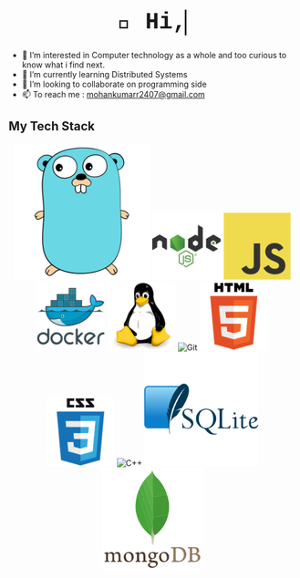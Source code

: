 <h1 align="center">
  <span style="font-size: 40px; 
              font-family: 'Courier New', monospace; 
              display: inline-block; 
              white-space: nowrap; 
              overflow: hidden; 
              border-right: 3px solid;
              animation: typing 3s steps(30) 1s forwards, blink-caret 0.75s step-end infinite;">
    👋 Hi, I’m MOHAN KUMAR
  </span>
</h1>

<style>
@keyframes typing {
  from {
    width: 0;
  }
  to {
    width: 100%;
  }
}

@keyframes blink-caret {
  50% {
    border-color: transparent;
  }
}
</style>

- 👀 I’m interested in Computer technology as a whole and too curious to know what i find next.
- 🌱 I’m currently learning Distributed Systems 
- 💞️ I’m looking to collaborate on programming side
- 📫 To reach me : mohankumarr2407@gmail.com


## My Tech Stack

<p align="center">
  <img src="https://raw.githubusercontent.com/devicons/devicon/master/icons/go/go-original.svg" alt="Go" width="240" />
  <img src="https://raw.githubusercontent.com/devicons/devicon/master/icons/nodejs/nodejs-original-wordmark.svg" alt="Node.js" width="120" />
  <img src="https://raw.githubusercontent.com/devicons/devicon/master/icons/javascript/javascript-original.svg" alt="JavaScript" width="120" />
  <img src="https://raw.githubusercontent.com/devicons/devicon/master/icons/docker/docker-original-wordmark.svg" alt="Docker" width="120" />
  <img src="https://raw.githubusercontent.com/devicons/devicon/master/icons/linux/linux-original.svg" alt="Linux" width="120" />
  <img src="https://www.vectorlogo.zone/logos/git-scm/git-scm-icon.svg" alt="Git" width="180" />
  <img src="https://raw.githubusercontent.com/devicons/devicon/master/icons/html5/html5-original-wordmark.svg" alt="HTML5" width="120" />
  <img src="https://raw.githubusercontent.com/devicons/devicon/master/icons/css3/css3-original-wordmark.svg" alt="CSS3" width="120" />
  <img src="https://cdn.jsdelivr.net/gh/devicons/devicon@latest/icons/cplusplus/cplusplus-original.svg" alt="C++" width="200" />
  <img src="https://raw.githubusercontent.com/devicons/devicon/master/icons/sqlite/sqlite-original-wordmark.svg" alt="SQLite" width="200" />
  <img src="https://raw.githubusercontent.com/devicons/devicon/master/icons/mongodb/mongodb-original-wordmark.svg" alt="MongoDB" width="180" />
</p>


